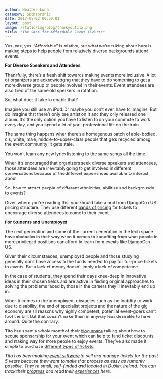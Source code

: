```yaml
---
author: Heather Luna
category: Sponsorship
date: 2017-08-02 00:00:01
layout: post
image: /static/img/blog/thankyoutito.png
title: "The Case for Affordable Event Tickets"
---
```


Yes, yes, yes. “Affordable” is relative, but what we’re talking about
here is making steps to help people from relatively diverse 
backgrounds attend events.

**For Diverse Speakers and Attendees**

Thankfully, there’s a fresh shift towards making events more inclusive. 
A lot of organizers are acknowledging that they have to do something
to get a more diverse group of people involved in their events. 
Event attendees are also tired of the same old speakers in rotation. 

So, what does it take to enable that?

Imagine you still use an iPod. Or maybe you don’t even have to imagine. 
But do imagine that there’s only one artist on it and they only released
one album. It’s the only option you have to listen to on your commute
to work every day, and you spend a lot of your professional life on
the train. 

The same thing happens when there’s a homogenous batch of able-bodied,
cis, white, male, middle-to-upper-class people that gets recycled among
the event community; it gets stale.

You won’t learn any new lyrics listening to the same songs all the time.

When it’s encouraged that organizers seek diverse speakers and
attendees, those attendees are inevitably going to get involved in
different conversations because of the different experiences available
to interact about.

So, how to attract people of different ethnicities, abilities and
backgrounds to events?

Given where you’re reading this, you should take a nod from
DjangoCon US' pricing structure. They use different
[bands of pricing](https://2017.djangocon.us/tickets/) for tickets to
encourage diverse attendees to come to their event.

**For Students and Unemployed**

The next generation and some of the current generation in the tech
space have obstacles in their way when it comes to benefiting from what
people in more privileged positions can afford to learn from events
like DjangoCon US. 

Given their circumstances, unemployed people and those studying
generally don’t have access to the funds needed to pay for full-price
tickets to events. But a lack of money doesn’t imply a lack of
competence. 

In the case of students, they spend their days knee-deep in innovative
ideas in their chosen fields and are active in finding original
approaches to solving the problems faced by those in the careers
they’ll inevitably end up in.

When it comes to the unemployed, obstacles such as the inability to
work due to disability, the end of specialist projects and the nature
of the gig economy are all reasons why highly competent, potential
event-goers can’t foot the bill. But that doesn’t make them in anyway
less desirable to have around. Quite the contrary.

Tito has spent a whole month of their 
[blog space](http://blog.tito.io/) talking about how to secure
sponsorship for your event which can help to fund ticket discounts
and making way for more people to enjoy events. They’ve also made it
simple to purchase 
[different types of tickets](https://ti.to/docs/tickets). 


*Tito has been making [event software](https://ti.to/) to sell and
manage tickets for the past 5 years because they want to make that
process as easy as humanly possible. They’re small, self-funded and
located in Dublin, Ireland. You can track their
[progress](http://blog.tito.io/posts/topic/new-features)
and read their 
[experiences](http://blog.tito.io/posts/topic/announcements) here.* 





